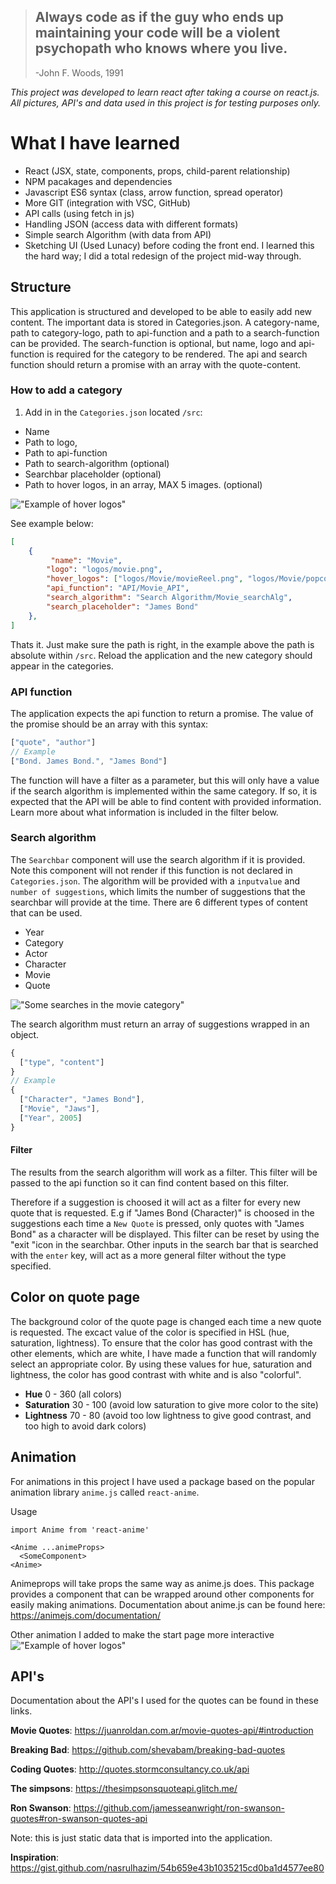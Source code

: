 > ## Always code as if the guy who ends up maintaining your code will be a violent psychopath who knows where you live.
>
> -John F. Woods, 1991

*This project was developed to learn react after taking a course on react.js. All pictures, API's and data used in this project is for testing purposes only.*

# What I have learned

- React (JSX, state, components, props, child-parent relationship)
- NPM pacakages and dependencies
- Javascript ES6 syntax (class, arrow function, spread operator)
- More GIT (integration with VSC, GitHub)
- API calls (using fetch in js)
- Handling JSON (access data with different formats)
- Simple search Algorithm (with data from API)
- Sketching UI (Used Lunacy) before coding the front end. I learned this the hard way; I did a total redesign of the project mid-way through.


## Structure

This application is structured and developed to be able to easily add new content. The important data is stored in Categories.json. A category-name, path to category-logo, path to api-function and a path to a search-function can be provided. The search-function is optional, but name, logo and api-function is required for the category to be rendered. The api and search function should return a promise with an array with the quote-content.

### How to add a category

1. Add in in the `Categories.json` located `/src`:
- Name
- Path to logo, 
- Path to api-function
- Path to search-algorithm (optional) 
- Searchbar placeholder (optional)
- Path to hover logos, in an array, MAX 5 images. (optional)

!["Example of hover logos"](/Gifs/hover.gif)

See example below:

```json
[
    {
         "name": "Movie",
        "logo": "logos/movie.png",
        "hover_logos": ["logos/Movie/movieReel.png", "logos/Movie/popcorn.png", "logos/Movie/movieBoard.png"],
        "api_function": "API/Movie_API",
        "search_algorithm": "Search Algorithm/Movie_searchAlg",
        "search_placeholder": "James Bond"
    },
]
```
Thats it. Just make sure the path is right, in the example above the path is absolute within `/src`. Reload the application and the new category should appear in the categories.

### API function

The application expects the api function to return a promise. The value of the promise should be an array with this syntax:
```javascript
["quote", "author"]
// Example
["Bond. James Bond.", "James Bond"]
```

The function will have a filter as a parameter, but this will only have a value if the search algorithm is implemented within the same category. If so, it is expected that the API will be able to find content with provided information. Learn more about what information is included in the filter below.

### Search algorithm

The `Searchbar` component will use the search algorithm if it is provided. Note this component will not render if this function is not declared in `Categories.json`. The algorithm will be provided with a `inputvalue` and `number of suggestions`, which limits the number of suggestions that the searchbar will provide at the time. There are 6 different types of content that can be used.

- Year
- Category
- Actor
- Character
- Movie
- Quote

!["Some searches in the movie category"](/Gifs/search.gif)

The search algorithm must return an array of suggestions wrapped in an object.

```javascript
{
  ["type", "content"]
}
// Example
{
  ["Character", "James Bond"],
  ["Movie", "Jaws"],
  ["Year", 2005]
}
```
#### Filter

The results from the search algorithm will work as a filter. This filter will be passed to the api function so it can find content based on this filter. 

Therefore if a suggestion is choosed it will act as a filter for every new quote that is requested. E.g if "James Bond (Character)" is choosed in the suggestions each time a `New Quote` is pressed, only quotes with "James Bond" as a character will be displayed. This filter can be reset by using the "exit "icon in the searchbar. Other inputs in the search bar that is searched with the `enter` key, will act as a more general filter without the type specified. 


## Color on quote page

The background color of the quote page is changed each time a new quote is requested.  The excact value of the color is specified in HSL (hue, saturation, lightness). To ensure that the color has good contrast with the other elements, which are white, I have made a function that will randomly select an appropriate color.  By using these values for hue, saturation and lightness, the color has good contrast with white and is also "colorful".    

- **Hue** 0 - 360 (all colors)
- **Saturation** 30 - 100 (avoid low saturation to give more color to the site)
- **Lightness** 70 - 80 (avoid too low lightness to give good contrast, and too high to avoid dark colors)


## Animation

For animations in this project I have used a package based on the popular animation library `anime.js` called `react-anime`. 

Usage
```javacsript
import Anime from 'react-anime'

<Anime ...animeProps>
  <SomeComponent>
<Anime>
```
Animeprops will take props the same way as anime.js does. This package provides a component that can be wrapped around other components for easily making animations. Documentation about anime.js can be found here: https://animejs.com/documentation/

Other animation I added to make the start page more interactive
!["Example of hover logos"](/Gifs/tounge.gif)

## API's

Documentation about the API's I used for the quotes can be found in these links.

**Movie Quotes**: https://juanroldan.com.ar/movie-quotes-api/#introduction

**Breaking Bad**: https://github.com/shevabam/breaking-bad-quotes

**Coding Quotes**: http://quotes.stormconsultancy.co.uk/api

**The simpsons**: https://thesimpsonsquoteapi.glitch.me/

**Ron Swanson**: https://github.com/jamesseanwright/ron-swanson-quotes#ron-swanson-quotes-api

Note: this is just static data that is imported into the application.

**Inspiration**: https://gist.github.com/nasrulhazim/54b659e43b1035215cd0ba1d4577ee80

